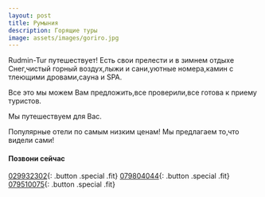 ```yaml
---
layout: post
title: Румыния
description: Горящие туры
image: assets/images/goriro.jpg
---
```


Rudmin-Tur путешествует!
Есть свои прелести и в зимнем отдыхе
Снег,чистый горный воздух,лыжи и сани,уютные номера,камин с тлеющими
дровами,сауна и SPA.

Все это мы можем Вам предложить,все проверили,все готова к приему туристов.

Мы путешествуем для Вас.

Популярные отели по самым низким ценам!
Мы предлагаем то,что видели сами!

#### Позвони сейчас
[029932302](tel:+37329932302){: .button .special .fit}
[079804044](tel:+37379804044){: .button .special .fit}
[079510075](tel:+079510075){: .button .special .fit}
